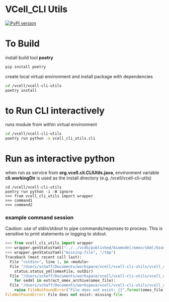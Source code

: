 # VCell_CLI Utils
[![PyPI version](https://badge.fury.io/py/vcell-cli-utils.svg)](https://badge.fury.io/py/vcell-cli-utils)

# To Build
install build tool **poetry**
```bash
pip install poetry
```
create local virtual environment and install package with dependencies
```bash
cd /vcell/vcell-cli-utils
poetry install
```

# to Run CLI interactively
runs module from within virtual environment
```bash
cd /vcell/vcell-cli-utils
poetry run python -m vcell_cli_utils.cli
```

# Run as interactive python
when run as service from **org.vcell.cli.CLIUtils.java**, environment variable **cli.workingDir** is used as the install directory (e.g. /vcell/vcell-cli-utils)
```
cd /vcell/vcell-cli-utils
poetry run python -i -W ignore
>>> from vcell_cli_utils import wrapper
>>> command1
>>> command2
```

### example command session
Caution: use of stdin/stdout to pipe commands/reponses to process.  This is sensitive to print statements or logging to stdout. 
```python
>>> from vcell_cli_utils import wrapper
>>> wrapper.genStatusYaml("../../vcdb/published/biomodel/omex/sbml/biomodel_102061382.omex", "/tmp")
>>> wrapper.genStatusYaml("missing-file", "/tmp")
Traceback (most recent call last):
  File "<stdin>", line 1, in <module>
  File "/Users/schaff/Documents/workspace/vcell/vcell-cli-utils/vcell_cli_utils/wrapper.py", line 31, in genStatusYaml
    status.status_yml(omexFile, outDir)
  File "/Users/schaff/Documents/workspace/vcell/vcell-cli-utils/vcell_cli_utils/status.py", line 37, in status_yml
    for sedml in extract_omex_archive(omex_file):
  File "/Users/schaff/Documents/workspace/vcell/vcell-cli-utils/vcell_cli_utils/status.py", line 19, in extract_omex_archive
    raise FileNotFoundError("File does not exist: {}".format(omex_file))
FileNotFoundError: File does not exist: missing-file
```

